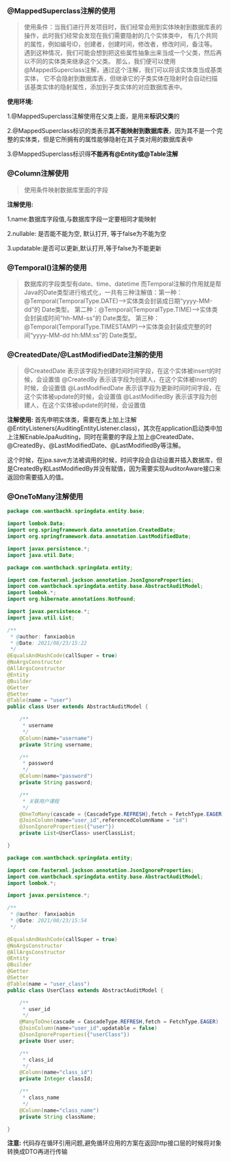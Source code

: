 ### @MappedSuperclass注解的使用
> 使用条件：当我们进行开发项目时，我们经常会用到实体映射到数据库表的操作，此时我们经常会发现在我们需要隐射的几个实体类中，
有几个共同的属性，例如编号ID，创建者，创建时间，修改者，修改时间，备注等。
遇到这种情况，我们可能会想到把这些属性抽象出来当成一个父类，然后再以不同的实体类来继承这个父类。
那么，我们便可以使用@MappedSuperclass注解，通过这个注解，我们可以将该实体类当成基类实体，
它不会隐射到数据库表，但继承它的子类实体在隐射时会自动扫描该基类实体的隐射属性，添加到子类实体的对应数据库表中。

**使用环境:**

1.@MappedSuperclass注解使用在父类上面，是用来**标识父类**的

2.@MappedSuperclass标识的类表示**其不能映射到数据库表**，因为其不是一个完整的实体类，但是它所拥有的属性能够隐射在其子类对用的数据库表中

3.@MappedSuperclass标识得**不能再有@Entity或@Table注解**

### @Column注解使用
>使用条件映射数据库里面的字段

**注解使用:**

1.name:数据库字段值,与数据库字段一定要相同才能映射

2.nullable: 是否能不能为空, 默认打开, 等于false为不能为空

3.updatable:是否可以更新,默认打开,等于false为不能更新

### @Temporal()注解的使用
>数据库的字段类型有date、time、datetime
 而Temporal注解的作用就是帮Java的Date类型进行格式化，一共有三种注解值：第一种：@Temporal(TemporalType.DATE)——>实体类会封装成日期“yyyy-MM-dd”的 Date类型。
 第二种：@Temporal(TemporalType.TIME)——>实体类会封装成时间“hh-MM-ss”的 Date类型。
 第三种：@Temporal(TemporalType.TIMESTAMP)——>实体类会封装成完整的时间“yyyy-MM-dd hh:MM:ss”的 Date类型。
 
 ###  @CreatedDate/@LastModifiedDate注解的使用
 >@CreatedDate
  表示该字段为创建时间时间字段，在这个实体被insert的时候，会设置值
  @CreatedBy
  表示该字段为创建人，在这个实体被insert的时候，会设置值
  @LastModifiedDate
  表示该字段为更新时间时间字段，在这个实体被update的时候，会设置值
  @LastModifiedBy
  表示该字段为创建人，在这个实体被update的时候，会设置值
  
 **注解使用:**
  首先申明实体类，需要在类上加上注解@EntityListeners(AuditingEntityListener.class)，其次在application启动类中加上注解EnableJpaAuditing，同时在需要的字段上加上@CreatedDate、@CreatedBy、@LastModifiedDate、@LastModifiedBy等注解。
  
  这个时候，在jpa.save方法被调用的时候，时间字段会自动设置并插入数据库，但是CreatedBy和LastModifiedBy并没有赋值，因为需要实现AuditorAware接口来返回你需要插入的值。
  
  
 ### @OneToMany注解使用
 
```java
package com.wantbachk.springdata.entity.base;

import lombok.Data;
import org.springframework.data.annotation.CreatedDate;
import org.springframework.data.annotation.LastModifiedDate;

import javax.persistence.*;
import java.util.Date;

package com.wantbchack.springdata.entity;

import com.fasterxml.jackson.annotation.JsonIgnoreProperties;
import com.wantbchack.springdata.entity.base.AbstractAuditModel;
import lombok.*;
import org.hibernate.annotations.NotFound;

import javax.persistence.*;
import java.util.List;

/**
 * @author: fanxiaobin
 * @Date: 2021/08/23/15:22
 */
@EqualsAndHashCode(callSuper = true)
@NoArgsConstructor
@AllArgsConstructor
@Entity
@Builder
@Getter
@Setter
@Table(name = "user")
public class User extends AbstractAuditModel {

    /**
     * username
     */
    @Column(name="username")
    private String username;

    /**
     * password
     */
    @Column(name="password")
    private String password;

    /**
     * 关联用户课程
     */
    @OneToMany(cascade = {CascadeType.REFRESH},fetch = FetchType.EAGER)
    @JoinColumn(name="user_id",referencedColumnName = "id")
    @JsonIgnoreProperties({"user"})
    private List<UserClass> userClassList;

}
 ```
 ```java
 package com.wantbchack.springdata.entity;
 
 import com.fasterxml.jackson.annotation.JsonIgnoreProperties;
 import com.wantbchack.springdata.entity.base.AbstractAuditModel;
 import lombok.*;
 
 import javax.persistence.*;
 
 /**
  * @author: fanxiaobin
  * @Date: 2021/08/23/15:54
  */
 
 @EqualsAndHashCode(callSuper = true)
 @NoArgsConstructor
 @AllArgsConstructor
 @Entity
 @Builder
 @Getter
 @Setter
 @Table(name = "user_class")
 public class UserClass extends AbstractAuditModel {
 
     /**
      * user_id
      */
     @ManyToOne(cascade = CascadeType.REFRESH,fetch = FetchType.EAGER)
     @JoinColumn(name="user_id",updatable = false)
     @JsonIgnoreProperties({"userClass"})
     private User user;
 
     /**
      * class_id
      */
     @Column(name="class_id")
     private Integer classId;
 
     /**
      * class_name
      */
     @Column(name="class_name")
     private String className;
 
 }
  ```
 **注意:** 代码存在循环引用问题,避免循环应用的方案在返回http接口层的时候将对象转换成DTO再进行传输
 